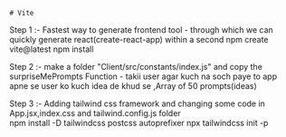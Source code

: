     # Vite

  Step 1 :- Fastest way to generate frontend tool - through which we can quickly generate react(create-react-app) within a second
                npm create vite@latest
                npm install

  Step 2 :- make a folder "Client/src/constants/index.js" and copy the surpriseMePrompts Function - takii user agar kuch na soch paye to app apne se user ko kuch idea de khud se ,Array of 50 prompts(ideas) 
            

  Step 3 :- Adding tailwind css framework and changing some code in App.jsx,index.css and tailwind.config.js folder   
                npm install -D tailwindcss postcss autoprefixer
                npx tailwindcss init -p